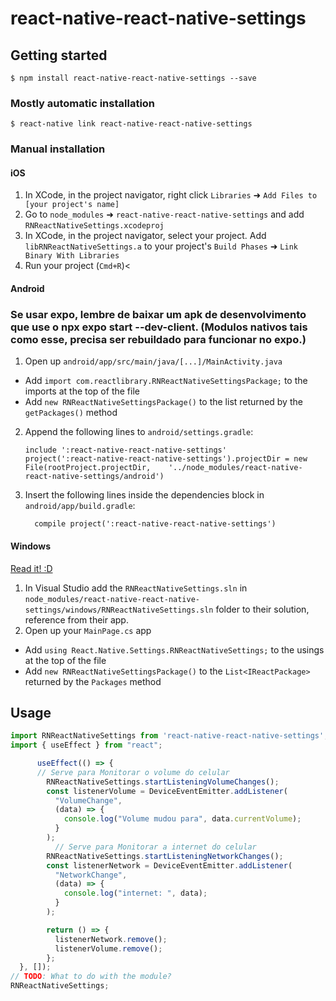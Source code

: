 
# react-native-react-native-settings

## Getting started

`$ npm install react-native-react-native-settings --save`

### Mostly automatic installation

`$ react-native link react-native-react-native-settings`

### Manual installation


#### iOS

1. In XCode, in the project navigator, right click `Libraries` ➜ `Add Files to [your project's name]`
2. Go to `node_modules` ➜ `react-native-react-native-settings` and add `RNReactNativeSettings.xcodeproj`
3. In XCode, in the project navigator, select your project. Add `libRNReactNativeSettings.a` to your project's `Build Phases` ➜ `Link Binary With Libraries`
4. Run your project (`Cmd+R`)<

#### Android
 ### Se usar expo, lembre de baixar um apk de desenvolvimento que use o npx expo start --dev-client. (Modulos nativos tais como esse, precisa ser rebuildado para funcionar no expo.)
1. Open up `android/app/src/main/java/[...]/MainActivity.java`
  - Add `import com.reactlibrary.RNReactNativeSettingsPackage;` to the imports at the top of the file
  - Add `new RNReactNativeSettingsPackage()` to the list returned by the `getPackages()` method
2. Append the following lines to `android/settings.gradle`:
  	```
  	include ':react-native-react-native-settings'
  	project(':react-native-react-native-settings').projectDir = new File(rootProject.projectDir, 	'../node_modules/react-native-react-native-settings/android')
  	```
3. Insert the following lines inside the dependencies block in `android/app/build.gradle`:
  	```
      compile project(':react-native-react-native-settings')
  	```

#### Windows
[Read it! :D](https://github.com/ReactWindows/react-native)

1. In Visual Studio add the `RNReactNativeSettings.sln` in `node_modules/react-native-react-native-settings/windows/RNReactNativeSettings.sln` folder to their solution, reference from their app.
2. Open up your `MainPage.cs` app
  - Add `using React.Native.Settings.RNReactNativeSettings;` to the usings at the top of the file
  - Add `new RNReactNativeSettingsPackage()` to the `List<IReactPackage>` returned by the `Packages` method


## Usage
```javascript
import RNReactNativeSettings from 'react-native-react-native-settings';
import { useEffect } from "react";

	  useEffect(() => {
      // Serve para Monitorar o volume do celular
        RNReactNativeSettings.startListeningVolumeChanges();
        const listenerVolume = DeviceEventEmitter.addListener(
          "VolumeChange",
          (data) => {
            console.log("Volume mudou para", data.currentVolume);
          }
        );
          // Serve para Monitorar a internet do celular
        RNReactNativeSettings.startListeningNetworkChanges();
        const listenerNetwork = DeviceEventEmitter.addListener(
          "NetworkChange",
          (data) => {
            console.log("internet: ", data);
          }
        );

        return () => {
          listenerNetwork.remove();
          listenerVolume.remove();
        };
  }, []);
// TODO: What to do with the module?
RNReactNativeSettings;
```
  